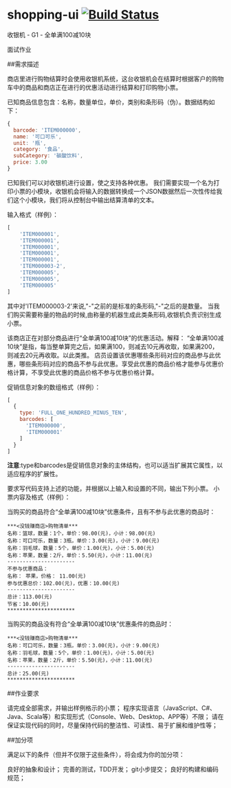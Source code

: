 
shopping-ui [![Build Status](https://travis-ci.org/kbyyd24/shopping-ui.svg?branch=master)](https://travis-ci.org/kbyyd24/shopping-ui)
=======================================================================================================================

收银机 - G1 - 全单满100减10块

面试作业

##需求描述

商店里进行购物结算时会使用收银机系统，这台收银机会在结算时根据客户的购物车中的商品和商店正在进行的优惠活动进行结算和打印购物小票。

已知商品信息包含：名称，数量单位，单价，类别和条形码（伪）。数据结构如下：

```javascript
{
  barcode: 'ITEM000000',
  name: '可口可乐',
  unit: '瓶',
  category: '食品',
  subCategory: '碳酸饮料',
  price: 3.00
}
```

已知我们可以对收银机进行设置，使之支持各种优惠。
我们需要实现一个名为打印小票的小模块，收银机会将输入的数据转换成一个JSON数据然后一次性传给我们这个小模块，我们将从控制台中输出结算清单的文本。

输入格式（样例）：

```javascript
[
    'ITEM000001',
    'ITEM000001',
    'ITEM000001',
    'ITEM000001',
    'ITEM000001',
    'ITEM000003-2',
    'ITEM000005',
    'ITEM000005',
    'ITEM000005'
]
```

其中对'ITEM000003-2'来说,"-"之前的是标准的条形码,"-"之后的是数量。
当我们购买需要称量的物品的时候,由称量的机器生成此类条形码,收银机负责识别生成小票。

该商店正在对部分商品进行“全单满100减10块”的优惠活动。解释：
“全单满100减10块”是指，每当整单算完之后，如果满100，则减去10元再收取，如果满200，则减去20元再收取。以此类推。
店员设置该优惠哪些条形码对应的商品参与此优惠，哪些条形码对应的商品不参与此优惠。享受此优惠的商品价格才能参与优惠价格计算，不享受此优惠的商品价格不参与优惠价格计算。

促销信息对象的数组格式（样例）：

```javascript
[
  {
    type: 'FULL_ONE_HUNDRED_MINUS_TEN',
    barcodes: [
      'ITEM000000',
      'ITEM000001'
    ]
  }
]
```
**注意**:type和barcodes是促销信息对象的主体结构，也可以适当扩展其它属性，以适应程序的扩展性。

要求写代码支持上述的功能，并根据以上输入和设置的不同，输出下列小票。
小票内容及格式（样例）：

当购买的商品符合“全单满100减10块”优惠条件，且有不参与此优惠的商品时：

```
***<没钱赚商店>购物清单***
名称：篮球，数量：1个，单价：98.00(元)，小计：98.00(元)
名称：可口可乐，数量：3瓶，单价：3.00(元)，小计：9.00(元)
名称：羽毛球，数量：5个，单价：1.00(元)，小计：5.00(元)
名称：苹果，数量：2斤，单价：5.50(元)，小计：11.00(元)
----------------------
不参与优惠商品：
名称： 苹果，价格： 11.00(元)
参与优惠总价：102.00(元)，优惠：10.00(元)
----------------------
总计：113.00(元)
节省：10.00(元)
**********************
```

当购买的商品没有符合“全单满100减10块”优惠条件的商品时：

```
***<没钱赚商店>购物清单***
名称：可口可乐，数量：3瓶，单价：3.00(元)，小计：9.00(元)
名称：羽毛球，数量：5个，单价：1.00(元)，小计：5.00(元)
名称：苹果，数量：2斤，单价：5.50(元)，小计：11.00(元)
----------------------
总计：25.00(元)
**********************
```

##作业要求

请完成全部需求，并输出样例格示的小票；
程序实现语言（JavaScript、C#、Java、Scala等）和实现形式（Console、Web、Desktop、APP等）不限；
请在保证实现代码的同时，尽量保持代码的整洁性、可读性、易于扩展和维护性等；

##加分项

满足以下的条件（但并不仅限于这些条件），将会成为你的加分项：

良好的抽象和设计；
完善的测试，TDD开发；
git小步提交；
良好的构建和编码规范；
